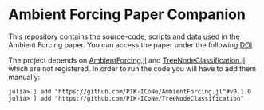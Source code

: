 # Ambient Forcing Paper Companion
This repository contains the source-code, scripts and data used in the Ambient Forcing paper.
You can access the paper under the following [DOI](https://doi.org/10.1088/1367-2630/ac6822)

The project depends on [AmbientForcing.jl](https://github.com/PIK-ICoNe/AmbientForcing.jl) and [TreeNodeClassification.jl](https://github.com/PIK-ICoNe/TreeNodeClassification) which are not registered. In order to run the code you will have to add them manually:

```
julia> ] add "https://github.com/PIK-ICoNe/AmbientForcing.jl"#v0.1.0
julia> ] add "https://github.com/PIK-ICoNe/TreeNodeClassification"
```
